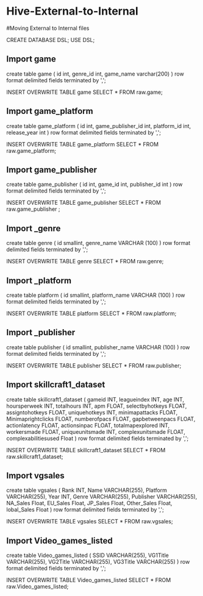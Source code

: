 # Hive-External-to-Internal

#Moving External to Internal files

CREATE DATABASE DSL;
USE DSL;

## Import game 

create table game
(
id int,
genre_id int,
game_name varchar(200)
)
row format delimited
fields terminated by ',';

INSERT OVERWRITE TABLE game SELECT * FROM raw.game;

## Import game_platform 

create table game_platform
(
id int, 
game_publisher_id int, 
platform_id int, 
release_year int 
)
row format delimited
fields terminated by ',';

INSERT OVERWRITE TABLE game_platform SELECT * FROM raw.game_platform;

## Import game_publisher 

create table game_publisher 
(
id int,
game_id int,
publisher_id int
)
row format delimited
fields terminated by ',';

INSERT OVERWRITE TABLE game_publisher SELECT * FROM raw.game_publisher ;

## Import _genre 

create table genre
(
id smallint,
genre_name VARCHAR (100)
)
row format delimited
fields terminated by ',';

INSERT OVERWRITE TABLE genre SELECT * FROM raw.genre;

## Import _platform 

create table platform
(
id smallint,
platform_name VARCHAR (100)
)
row format delimited
fields terminated by ',';

INSERT OVERWRITE TABLE platform SELECT * FROM raw.platform;

## Import _publisher 

create table publisher
(
id smallint,
publisher_name VARCHAR (100)
)
row format delimited
fields terminated by ',';

INSERT OVERWRITE TABLE publisher SELECT * FROM raw.publisher;

## Import skillcraft1_dataset 

create table skillcraft1_dataset
(
gameid INT,
leagueindex INT,
age INT,
hoursperweek INT,
totalhours INT,
apm FLOAT,
selectbyhotkeys FLOAT,
assigntohotkeys FLOAT,
uniquehotkeys INT,
minimapattacks FLOAT,
Minimaprightclicks FLOAT,
numberofpacs FLOAT,
gapbetweenpacs FLOAT,
actionlatency FLOAT,
actionsinpac FLOAT,
totalmapexplored INT,
workersmade FLOAT,
uniqueunitsmade INT,
complexunitsmade FLOAT,
complexabilitiesused Float
)
row format delimited
fields terminated by ',';

INSERT OVERWRITE TABLE skillcraft1_dataset SELECT * FROM raw.skillcraft1_dataset;

## Import vgsales

create table vgsales
(
Rank INT,
Name VARCHAR(255),
Platform VARCHAR(255),
Year INT,
Genre VARCHAR(255),
Publisher VARCHAR(255),
NA_Sales Float,
EU_Sales Float,
JP_Sales Float,
Other_Sales Float,
lobal_Sales Float
)
row format delimited
fields terminated by ',';

INSERT OVERWRITE TABLE vgsales SELECT * FROM raw.vgsales;

## Import Video_games_listed

create table Video_games_listed
(
SSID VARCHAR(255),
VG1Title VARCHAR(255),
VG2Title VARCHAR(255),
VG3Title VARCHAR(255)
)
row format delimited
fields terminated by ',';

INSERT OVERWRITE TABLE Video_games_listed SELECT * FROM raw.Video_games_listed;



